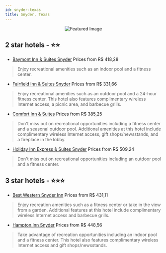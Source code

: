 ```yaml
---
id: snyder-texas
title: Snyder, Texas
---
```


<center><img src="https://i.travelapi.com/hotels/3000000/2790000/2784500/2784436/f4469e57_z.jpg" alt="Featured Image" /></center>


##  2 star hotels - ⭐️⭐️

-    [Baymont Inn & Suites Snyder](https://us.hurb.com/hotels/snyder/baymont-inn-suites-snyder-JNP-JP847280?cmp=18055) Prices from R$ 418,28
   > Enjoy recreational amenities such as an indoor pool and a fitness center.
-    [Fairfield Inn & Suites Snyder](https://us.hurb.com/hotels/snyder/fairfield-inn-suites-snyder-JNP-JP379521?cmp=18055) Prices from R$ 331,66
   > Enjoy recreational amenities such as an outdoor pool and a 24-hour fitness center. This hotel also features complimentary wireless Internet access, a picnic area, and barbecue grills.
-    [Comfort Inn & Suites](https://us.hurb.com/hotels/snyder/comfort-inn-suites-JNP-JP097400?cmp=18055) Prices from R$ 385,25
   > Don't miss out on recreational opportunities including a fitness center and a seasonal outdoor pool. Additional amenities at this hotel include complimentary wireless Internet access, gift shops/newsstands, and a fireplace in the lobby.
-    [Holiday Inn Express & Suites Snyder](https://us.hurb.com/hotels/snyder/holiday-inn-express-suites-snyder-JNP-JP769051?cmp=18055) Prices from R$ 509,24
   > Don't miss out on recreational opportunities including an outdoor pool and a fitness center.

##  3 star hotels - ⭐️⭐️⭐️

-    [Best Western Snyder Inn](https://us.hurb.com/hotels/snyder/best-western-snyder-inn-JNP-JP093156?cmp=18055) Prices from R$ 431,11
   > Enjoy recreation amenities such as a fitness center or take in the view from a garden. Additional features at this hotel include complimentary wireless Internet access and barbecue grills.
-    [Hampton Inn Snyder](https://us.hurb.com/hotels/snyder/hampton-inn-snyder-JNP-JP569125?cmp=18055) Prices from R$ 448,56
   > Take advantage of recreation opportunities including an indoor pool and a fitness center. This hotel also features complimentary wireless Internet access and gift shops/newsstands.
